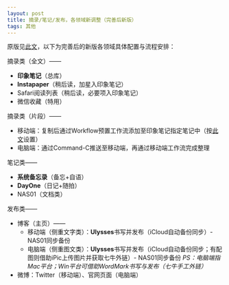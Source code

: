 ```yaml
---
layout: post
title: 摘录/笔记/发布，各领域新调整（完善后新版）
tags: 其他
---
```


原版见[此文](http://cpxxpc.github.io/2016/07/06/1)，以下为完善后的新版各领域具体配置与流程安排：

摘录类（全文）——

- **印象笔记**（总库）
- **Instapaper**（稍后读，加星入印象笔记）
- Safari阅读列表（稍后读，必要项入印象笔记）
- 微信收藏（特用）

摘录类（片段）——

- 移动端：复制后通过Workflow预置工作流添加至印象笔记指定笔记中（按[此文](http://sspai.com/35281)设置）
- 电脑端：通过Command-C推送至移动端，再通过移动端工作流完成整理

笔记类——

- **系统备忘录**（备忘+自语）
- **DayOne**（日记+随拍）
- NAS01（文档类）

发布类——

- 博客（主页）——
	- 移动端（侧重文字类）：**Ulysses**书写并发布（iCloud自动备份同步）- NAS01同步备份	  
	- 电脑端（侧重图文类）：**Ulysses**书写并发布（iCloud自动备份同步；有配图则借助iPic上传图片并获取七牛外链）- NAS01同步备份   *PS：电脑端指Mac平台；Win平台可借助WordMark书写与发布（七牛手工外链）*
- 微博：Twitter（移动端）、官网页面（电脑端）
